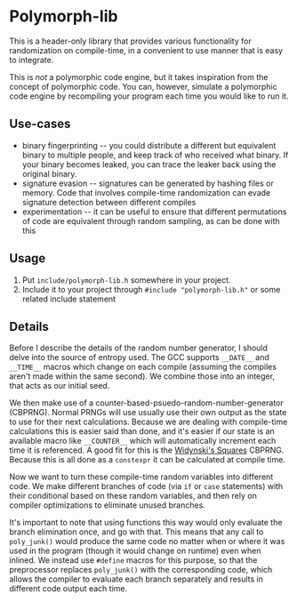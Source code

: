 # Polymorph-lib

This is a header-only library that provides various functionality for randomization on compile-time, in a convenient to use manner that is easy to integrate.

This is *not* a polymorphic code engine, but it takes inspiration from the concept of polymorphic code. You can, however, simulate a polymorphic code engine by recompiling your program each time you would like to run it.

## Use-cases

* binary fingerprinting -- you could distribute a different but equivalent binary to multiple people, and keep track of who received what binary. If your binary becomes leaked, you can trace the leaker back using the original binary.
* signature evasion -- signatures can be generated by hashing files or memory. Code that involves compile-time randomization can evade signature detection between different compiles
* experimentation -- it can be useful to ensure that different permutations of code are equivalent through random sampling, as can be done with this

## Usage

1. Put `include/polymorph-lib.h` somewhere in your project.
2. Include it to your project through `#include "polymorph-lib.h"` or some related include statement
## Details

Before I describe the details of the random number generator, I should delve into the source of entropy used. The GCC supports `__DATE__` and `__TIME__` macros which change on each compile (assuming the compiles aren't made within the same second). We combine those into an integer, that acts as our initial seed.

We then make use of a counter-based-psuedo-random-number-generator (CBPRNG). Normal PRNGs will use usually use their own output as the state to use for their next calculations. Because we are dealing with compile-time calculations this is easier said than done, and it's easier if our state is an available macro like `__COUNTER__` which will automatically increment each time it is referenced. A good fit for this is the [Widynski's Squares](https://arxiv.org/abs/2004.06278) CBPRNG. Because this is all done as a `constexpr` it can be calculated at compile time.

Now we want to turn these compile-time random variables into different code. We make different branches of code (via `if` or `case` statements) with their conditional based on these random variables, and then rely on compiler optimizations to eliminate unused branches.

It's important to note that using functions this way would only evaluate the branch elimination once, and go with that. This means that any call to `poly_junk()` would produce the same code no matter when or where it was used in the program (though it would change on runtime) even when inlined. We instead use `#define` macros for this purpose, so that the preprocessor replaces `poly_junk()` with the corresponding code, which allows the compiler to evaluate each branch separately and results in different code output each time.